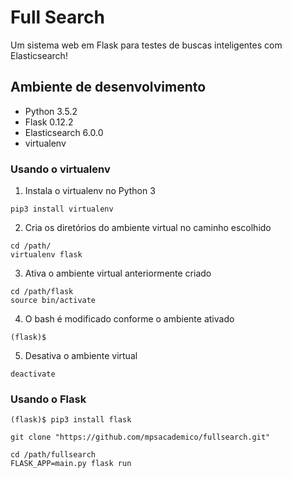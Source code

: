 # Full Search

Um sistema web em Flask para testes de buscas inteligentes com Elasticsearch!

## Ambiente de desenvolvimento

- Python 3.5.2
- Flask 0.12.2
- Elasticsearch 6.0.0
- virtualenv

### Usando o virtualenv
1. Instala o virtualenv no Python 3
```
pip3 install virtualenv
```
2. Cria os diretórios do ambiente virtual no caminho escolhido
```
cd /path/
virtualenv flask
```
3. Ativa o ambiente virtual anteriormente criado
```
cd /path/flask
source bin/activate 
```
4. O bash é modificado conforme o ambiente ativado
```
(flask)$
```
5. Desativa o ambiente virtual
```
deactivate
```

### Usando o Flask
```
(flask)$ pip3 install flask

git clone "https://github.com/mpsacademico/fullsearch.git"

cd /path/fullsearch
FLASK_APP=main.py flask run
```

